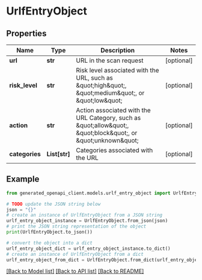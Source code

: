 # UrlfEntryObject


## Properties

Name | Type | Description | Notes
------------ | ------------- | ------------- | -------------
**url** | **str** | URL in the scan request | [optional] 
**risk_level** | **str** | Risk level associated with the URL, such as \&quot;high\&quot;, \&quot;medium\&quot;, or \&quot;low\&quot; | [optional] 
**action** | **str** | Action associated with the URL Category, such as \&quot;allow\&quot;, \&quot;block\&quot;, or \&quot;unknown\&quot; | [optional] 
**categories** | **List[str]** | Categories associated with the URL | [optional] 

## Example

```python
from generated_openapi_client.models.urlf_entry_object import UrlfEntryObject

# TODO update the JSON string below
json = "{}"
# create an instance of UrlfEntryObject from a JSON string
urlf_entry_object_instance = UrlfEntryObject.from_json(json)
# print the JSON string representation of the object
print(UrlfEntryObject.to_json())

# convert the object into a dict
urlf_entry_object_dict = urlf_entry_object_instance.to_dict()
# create an instance of UrlfEntryObject from a dict
urlf_entry_object_from_dict = UrlfEntryObject.from_dict(urlf_entry_object_dict)
```
[[Back to Model list]](../README.md#documentation-for-models) [[Back to API list]](../README.md#documentation-for-api-endpoints) [[Back to README]](../README.md)


